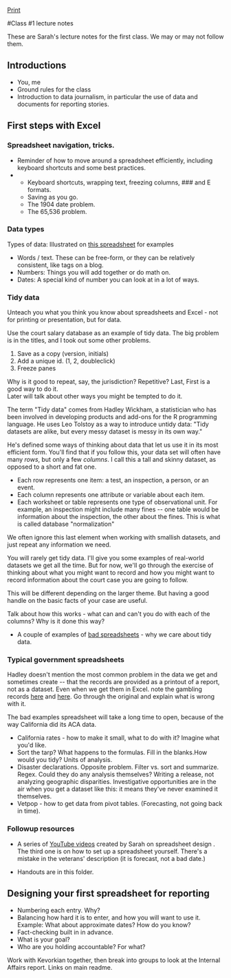 [Print](https://gitprint.com/sarahcnyt/data-journalism/blob/master/class1/lecturenotes-week1.md)

#Class #1 lecture notes 

These are Sarah's lecture notes for the first class. We may or may not follow them. 

## Introductions 
* You, me
* Ground rules for the class
* Introduction to data journalism, in particular the use of data and documents for reporting stories. 


## First steps with Excel

### Spreadsheet navigation, tricks.

* Reminder of how to move around a spreadsheet efficiently, including keyboard shortcuts and some best practices. 
* 
	* Keyboard shortcuts, wrapping text, freezing columns, ### and E formats.
	* Saving as you go.
	* The 1904 date problem.
	* The 65,536 problem.

### Data types
Types of data: Illustrated on [this spreadsheet](data-types.xlsx) for examples 

 * Words / text. These can be free-form, or they can be relatively consistent, like tags on a blog.
 * Numbers: Things you will add together or do math on. 
 * Dates: A special kind of number you can look at in a lot of ways. 

### Tidy data

Unteach you what you think you know about spreadsheets and Excel - not for printing or presentation, but for data.

Use the court salary database as an example of tidy data. The big problem is in the titles, and I took out some other problems.

1. Save as a copy (version, initials)
2. Add a unique id. (1, 2, doubleclick)
3. Freeze panes

Why is it good to repeat, say, the jurisdiction? Repetitive?
Last, First is a good way to do it.  
Later will talk about other ways you might be tempted to do it.

The term "Tidy data" comes from Hadley Wickham, a statistician who has been involved in developing products and add-ons for the R programming language. He uses Leo Tolstoy as a way to introduce untidy data: "Tidy datasets are alike, but every messy dataset is messy in its own way." 

He's defined some ways of thinking about data that let us use it in its most efficient form. You'll find that if you follow this, your data set will often have many *rows*, but only a few *columns*.  I call this a tall and skinny dataset, as opposed to a short and fat one.

* Each row represents one item: a test, an inspection, a person, or an event.
* Each column represents one attribute or variable about each item. 
* Each worksheet or table represents one type of observational unit. For example, an inspection might include many fines -- one table would be information about the inspection, the other about the fines. This is what is called database "normalization"

We often ignore this last element when working with smallish datasets, and just repeat any information we need. 

You will rarely get tidy data. I'll give you some examples of real-world datasets we get all the time. But for now, we'll go through the exercise of thinking about what you might want to record and how you might want to record information about the court case you are going to follow. 

This will be different depending on the larger theme. But having a good handle on the basic facts of your case are useful. 

Talk about how this works - what can and can't you do with each of the columns? Why is it done this way? 

* A couple of examples of [bad spreadsheets](bad-spreadsheet-examples.xlsx?raw=true) - why we care about tidy data. 

### Typical government spreadsheets 

Hadley doesn't mention the most common problem in the data we get and sometimes create -- that the records are provided as a printout of a report, not as a dataset. Even when we get them in Excel. note the gambling records [here](https://www.dropbox.com/s/qzhhypthkagk62i/gambling-arrests-orig.xlsx?dl=0) and [here](https://www.dropbox.com/s/vs62z7ixrfa9a56/arrests_normalized.xlsx?dl=0). Go through the original and explain what is wrong with it.

The bad examples spreadsheet will take a long time to open, because of the way California did its ACA data.  

* California rates - how to make it small, what to do with it? Imagine what you'd like.
* Sort the tarp? What happens to the formulas. Fill in the blanks.How would you tidy? Units of analysis.
* Disaster declarations. Opposite problem. Filter vs. sort and summarize. Regex. Could they do any analysis themselves? Writing  a release, not analyzing geographic disparities. Investigative opportunities are in the air when you get a dataset like this: it means they've never examined it themselves. 
* Vetpop - how to get data from pivot tables. (Forecasting, not going back in time).


### Followup resources

* A series of [YouTube videos](https://www.youtube.com/playlist?list=PL-Je9dqyEF8YS7Cy8BppKg5zrhiQC__n6) created by Sarah on spreadsheet design . The third one is on how to set up a spreadsheet yourself. There's a mistake in the veterans' description (it is forecast, not a bad date.)

* Handouts are in this folder. 


## Designing your first spreadsheet for reporting

* Numbering each entry. Why? 
* Balancing how hard it is to enter, and how you will want to use it. Example: What about approximate dates? How do you know? 
* Fact-checking built in in advance.
* What is your goal? 
* Who are you holding accountable? For what?

Work with Kevorkian together, then break into groups to look at the Internal Affairs report. Links on main readme.

